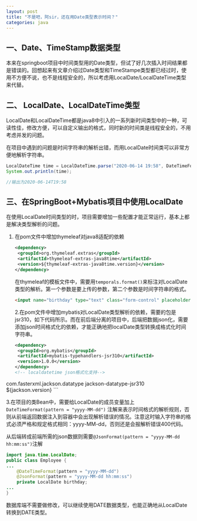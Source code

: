 ```yaml
---
layout: post
title: "不是吧，阿sir，还在用Date类型表示时间？"
categories: java
---
```






## 一、Date、TimeStamp数据类型

本来在springboot项目中时间类型用的Date类型，但试了好几次插入时间结果都是错误的。回想起来有文章介绍过Date类型和TimeStampe类型都已经过时，使用不方便不说，也不是线程安全的，所以考虑用LocalDate/LocalDateTime类型来代替。



## 二、 LocalDate、LocalDateTime类型

LocalDate和LocalDateTime都是java8中引入的一系列新时间类型中的一种，可读性佳，修改方便，可以自定义输出的格式，同时新的时间类是线程安全的，不用考虑并发的问题。

在项目中遇到的问题是时间字符串的解析出错，而用LocalDate时间类可以非常方便地解析字符串。

```java
LocalDateTime time = LocalDateTime.parse("2020-06-14 19:58", DateTimeFormatter.ofPattern("yyyy-MM-dd HH:mm"));
System.out.println(time);

//输出为2020-06-14T19:58
```



## 三、在SpringBoot+Mybatis项目中使用LocalDate

在使用LocalDate时间类型的时，项目需要增加一些配置才能正常运行，基本上都是解决类型解析的问题。

1. 在pom文件中增加thymeleaf对java8适配的依赖

   ```xml
   <dependency>
   	<groupId>org.thymeleaf.extras</groupId>
   	<artifactId>thymeleaf-extras-java8time</artifactId>
   	<version>${thymeleaf-extras-java8time.version}</version>
   </dependency>
   ```

   在thymeleaf的模板文件中，需要用`temporals.format()`来标注对LocalDate类型的解析。第一个参数是要上传的参数，第二个参数是时间字符串的格式。

   ```html
   <input name="birthday" type="text" class="form-control" placeholder="yyyy-mm-dd" th:value="${emp!=null}?${#temporals.format(emp.birthday, 'yyyy-MM-dd')}">
   ```

   2.在pom文件中增加mybatis对LocalDate类型解析的依赖，需要的包是jsr310，如下代码所示。而在前后端分离的项目中，后端把数据json化，需要添加json时间格式化的依赖，才能正确地把localDate类型转换成格式化时间字符串。

   ```xml
   <dependency>
   	<groupId>org.mybatis</groupId>
   	<artifactId>mybatis-typehandlers-jsr310</artifactId>
   	<version>1.0.0</version>
   </dependency>
   <!-- localdatetime json格式化支持-->
<dependency>
   	<groupId>com.fasterxml.jackson.datatype</groupId>
   	<artifactId>jackson-datatype-jsr310</artifactId>
   	<version>${jackson.version}</version>
   </dependency>
   ```
   
   3.在项目的类Bean中，需要给LocalDate的成员变量加上`DateTimeFormat(pattern = "yyyy-MM-dd")` 注解来表示时间格式的解析规则，否则从前端返回数据注入到容器中会出现解析错误的情况。注意这时输入字符串的格式必须严格和规定格式相同：yyyy-MM-dd，否则还是会报解析错误400代码。
   
   从后端转成前端所需的json数据则需要`@JsonFormat(pattern = "yyyy-MM-dd hh:mm:ss")`注解
   
   

```java
import java.time.LocalDate;
public class Employee {
...
	@DateTimeFormat(pattern = "yyyy-MM-dd")
	@JsonFormat(pattern = "yyyy-MM-dd hh:mm:ss")
	private LocalDate birthday;
...
}
```

数据库端不需要做修改，可以继续使用DATE数据类型，也能正确地从LocalDate转换到DATE类型。
